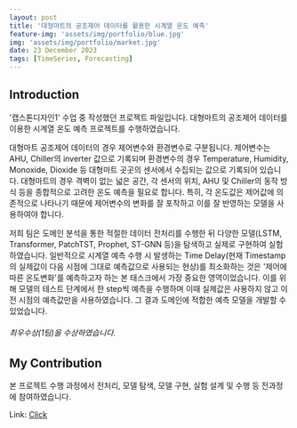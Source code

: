 ```yaml
---
layout: post
title: '대형마트의 공조제어 데이터를 활용한 시계열 온도 예측'
feature-img: 'assets/img/portfolio/blue.jpg'
img: 'assets/img/portfolio/market.jpg'
date: 23 December 2023
tags: [TimeSeries, Forecasting]
---
```


## Introduction

'캡스톤디자인1' 수업 중 작성했던 프로젝트 파일입니다. 대형마트의 공조제어 데이터를 이용한 시계열 온도 예측 프로젝트를 수행하였습니다.

대형마트 공조제어 데이터의 경우 제어변수와 환경변수로 구분됩니다. 제어변수는 AHU, Chiller의 inverter 값으로 기록되며 환경변수의 경우 Temperature, Humidity, Monoxide, Dioxide 등 대형마트 곳곳의 센서에서 수집되는 값으로 기록되어 있습니다. 대형마트의 경우 격벽이 없는 넓은 공간, 각 센서의 위치, AHU 및 Chiller의 동작 방식 등을 종합적으로 고려한 온도 예측을 필요로 합니다. 특히, 각 온도값은 제어값에 의존적으로 나타나기 때문에 제어변수의 변화를 잘 포착하고 이를 잘 반영하는 모델을 사용하여야 합니다.

저희 팀은 도메인 분석을 통한 적절한 데이터 전처리를 수행한 뒤 다양한 모델(LSTM, Transformer, PatchTST, Prophet, ST-GNN 등)을 탐색하고 실제로 구현하여 실험하였습니다. 일반적으로 시계열 예측 수행 시 발생하는 Time Delay(현재 Timestamp의 실제값이 다음 시점에 그대로 예측값으로 사용되는 현상)를 최소화하는 것은 '제어에 따른 온도변화'를 예측하고자 하는 본 태스크에서 가장 중요한 영역이었습니다. 이를 위해 모델의 테스트 단계에서 한 step씩 예측을 수행하며 이때 실제값은 사용하지 않고 이전 시점의 예측값만을 사용하였습니다. 그 결과 도메인에 적합한 예측 모델을 개발할 수 있었습니다.

###### 최우수상(1팀)을 수상하였습니다.

## My Contribution

본 프로젝트 수행 과정에서 전처리, 모델 탐색, 모델 구현, 실험 설계 및 수행 등 전과정에 참여하였습니다.

Link: [Click](https://github.com/hyewwn/CapstoneDesign1)
